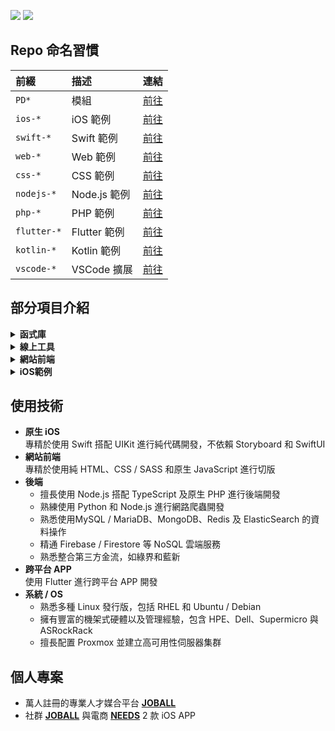 [![](https://img.shields.io/badge/點擊查看-報價-44dd44)](https://github.com/pardnchiu/pardnchiu/blob/main/price.zh.md) [![](https://img.shields.io/badge/read-English%20Version-ffffff)](https://github.com/pardnchiu/pardnchiu/blob/main/README.en.md)

## Repo 命名習慣

| 前綴 | 描述 | 連結 |
| :- | :- | :- |
| `PD*` | 模組 | [前往](https://github.com/pardnchiu?tab=repositories&q=PD) |
| `ios-*` | iOS 範例 | [前往](https://github.com/pardnchiu?tab=repositories&q=ios-) |
| `swift-*` | Swift 範例 | [前往](https://github.com/pardnchiu?tab=repositories&q=swift-) |
| `web-*` | Web 範例 | [前往](https://github.com/pardnchiu?tab=repositories&q=web-) |
| `css-*` | CSS 範例 | [前往](https://github.com/pardnchiu?tab=repositories&q=css-) |
| `nodejs-*` | Node.js 範例 | [前往](https://github.com/pardnchiu?tab=repositories&q=nodejs-) |
| `php-*` | PHP 範例 | [前往](https://github.com/pardnchiu?tab=repositories&q=php-) |
| `flutter-*` | Flutter 範例 | [前往](https://github.com/pardnchiu?tab=repositories&q=flutter-) |
| `kotlin-*` | Kotlin 範例 | [前往](https://github.com/pardnchiu?tab=repositories&q=kotlin-) |
| `vscode-*` | VSCode 擴展 | [前往](https://github.com/pardnchiu?tab=repositories&q=vscode-) |

## 部分項目介紹

<details>
<summary><strong>函式庫</strong></summary>

1. PDRenderKit (JavaScript)<br>
[易於導入使用的前端框架](https://github.com/pardnchiu/PDRenderKit)
2. PDMarkdownKit (JavaScript)<br>
[輕量且模組化的MD編輯器](https://github.com/pardnchiu/PDMarkdownKit)
3. PDPlayerKit (JavaScript)<br>
[便於插入HTML5/YT影片的播放器](https://github.com/pardnchiu/PDPlayerKit)
4. PDPHP-Async (PHP)<br>
[支持依賴排序的非同步任務函式庫](https://github.com/pardnchiu/PDPHP-Async)

</details>

<details>
<summary><strong>線上工具</strong></summary>

1. Website Builder<br>
[網頁版架站工具](https://github.com/pardnchiu/website-builder)

</details>

<details>
<summary><strong>網站前端</strong></summary>

1. Web Template<br>
[網站純前端範例合輯](https://github.com/pardnchiu/web-template)
2. CSS Pokemon Quest<br>
[寶可夢探險頭像 (CSS繪圖)](https://github.com/pardnchiu/css-pokemon-quest)

</details>

<details>
<summary><strong>iOS範例</strong></summary>

1. Firebase Messaging<br>
[Firebase 即時訊息](https://github.com/pardnchiu/ios-firebase-messaging)
2. Moneybook<br>
[記帳軟體](https://github.com/pardnchiu/ios-moneybook)

</details>

## 使用技術

- **原生 iOS**<br>
  專精於使用 Swift 搭配 UIKit 進行純代碼開發，不依賴 Storyboard 和 SwiftUI
- **網站前端**<br>
  專精於使用純 HTML、CSS / SASS 和原生 JavaScript 進行切版
- **後端**<br>
   - 擅長使用 Node.js 搭配 TypeScript 及原生 PHP 進行後端開發
   - 熟練使用 Python 和 Node.js 進行網路爬蟲開發
   - 熟悉使用MySQL / MariaDB、MongoDB、Redis 及 ElasticSearch 的資料操作
   - 精通 Firebase / Firestore 等 NoSQL 雲端服務
   - 熟悉整合第三方金流，如綠界和藍新
- **跨平台 APP**<br>
  使用 Flutter 進行跨平台 APP 開發
- **系統 / OS**
   - 熟悉多種 Linux 發行版，包括 RHEL 和 Ubuntu / Debian
   - 擁有豐富的機架式硬體以及管理經驗，包含 HPE、Dell、Supermicro 與 ASRockRack
   - 擅長配置 Proxmox 並建立高可用性伺服器集群

## 個人專案

- 萬人註冊的專業人才媒合平台 [**JOBALL**](https://joball.tw)
- 社群 [**JOBALL**](https://appadvice.com/app/joball-e6-8e-a5-e6-b4-bd/1272878907.amp) 與電商 [**NEEDS**](https://appadvice.com/app/e9-96-8b-e7-ae-b1/1460355322.amp) 2 款 iOS APP
